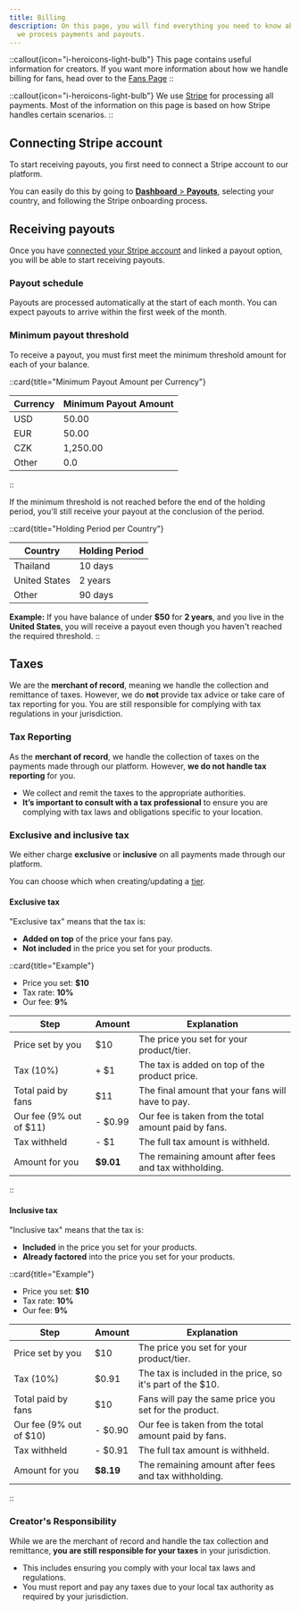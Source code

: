 ```yaml
---
title: Billing
description: On this page, you will find everything you need to know about how
  we process payments and payouts.
---
```


::callout{icon="i-heroicons-light-bulb"}
This page contains useful information for creators. If you want more information about how we handle billing for fans, head over to the [Fans Page](/fans/billing)
::

::callout{icon="i-heroicons-light-bulb"}
We use [Stripe](https://creathors.com) for processing all payments. Most of the information on this page is based on how Stripe handles certain scenarios.
::

## Connecting Stripe account

To start receiving payouts, you first need to connect a Stripe account to our platform.

You can easily do this by going to [**Dashboard** > **Payouts**](https://dashboard.creathors.com/payouts), selecting your country, and following the Stripe onboarding process.

## Receiving payouts

Once you have [connected your Stripe account](#connecting-stripe-account) and linked a payout option, you will be able to start receiving payouts.

### Payout schedule

Payouts are processed automatically at the start of each month. You can expect payouts to arrive within the first week of the month.

### Minimum payout threshold

To receive a payout, you must first meet the minimum threshold amount for each of your balance.

::card{title="Minimum Payout Amount per Currency"}

| Currency | Minimum Payout Amount |
|----------|-----------------------|
| USD      | 50.00                 |
| EUR      | 50.00                 |
| CZK      | 1,250.00              |
| Other    | 0.0                   |
::

If the minimum threshold is not reached before the end of the holding period, you'll still receive your payout at the conclusion of the period.

::card{title="Holding Period per Country"}

| Country       | Holding Period |
|---------------|----------------|
| Thailand      | 10 days        |
| United States | 2 years        |
| Other         | 90 days        |

**Example:** 
If you have balance of under **$50** for **2 years**, and you live in the **United States**, 
you will receive a payout even though you haven't reached the required threshold.
::

## Taxes

We are the **merchant of record**, meaning we handle the collection and remittance of taxes. However, we do **not** provide tax advice or take care of tax reporting for you. You are still responsible for complying with tax regulations in your jurisdiction.

### Tax Reporting

As the **merchant of record**, we handle the collection of taxes on the payments made through our platform. However, **we do not handle tax reporting** for you.

- We collect and remit the taxes to the appropriate authorities.
- **It’s important to consult with a tax professional** to ensure you are complying with tax laws and obligations specific to your location.

### Exclusive and inclusive tax

We either charge **exclusive** or **inclusive** on all payments made through our platform.

You can choose which when creating/updating a [tier](/creators/tiers).

#### Exclusive tax
"Exclusive tax" means that the tax is:
- **Added on top** of the price your fans pay.
- **Not included** in the price you set for your products.

::card{title="Example"}
* Price you set: **\$10**
* Tax rate: **10%**
* Our fee: **9%**

| Step                     | Amount     | Explanation                                          |
|--------------------------|------------|------------------------------------------------------|
| Price set by you         | \$10       | The price you set for your product/tier.             |
| Tax (10%)                | + \$1      | The tax is added on top of the product price.        |
| Total paid by fans       | \$11       | The final amount that your fans will have to pay.    |
| Our fee (9% out of \$11) | - \$0.99   | Our fee is taken from the total amount paid by fans. |
| Tax withheld             | - \$1      | The full tax amount is withheld.                     |
| Amount for you           | **\$9.01** | The remaining amount after fees and tax withholding. |

::

#### Inclusive tax
"Inclusive tax" means that the tax is:
- **Included** in the price you set for your products.
- **Already factored** into the price you set for your products.

::card{title="Example"}
* Price you set: **\$10**
* Tax rate: **10%**
* Our fee: **9%**

| Step                    | Amount     | Explanation                                                |
|-------------------------|------------|------------------------------------------------------------|
| Price set by you        | \$10       | The price you set for your product/tier.                   |
| Tax (10%)               | \$0.91     | The tax is included in the price, so it's part of the $10. |
| Total paid by fans      | \$10       | Fans will pay the same price you set for the product.      |
| Our fee (9% out of $10) | - \$0.90   | Our fee is taken from the total amount paid by fans.       |
| Tax withheld            | - \$0.91   | The full tax amount is withheld.                           |
| Amount for you          | **\$8.19** | The remaining amount after fees and tax withholding.       |
::

### Creator's Responsibility

While we are the merchant of record and handle the tax collection and remittance, **you are still responsible for your taxes** in your jurisdiction.

- This includes ensuring you comply with your local tax laws and regulations.
- You must report and pay any taxes due to your local tax authority as required by your jurisdiction.

